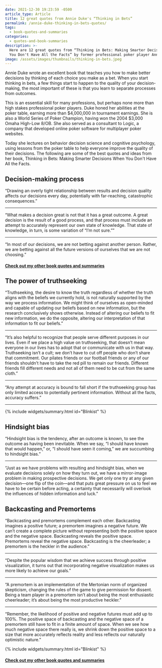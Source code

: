 ```yaml
---
date: 2021-12-30 19:23:59 -0500
article_type: Article
title: 12 great quotes from Annie Duke's “Thinking in Bets”
permalink: /annie-duke-thinking-in-bets-quotes/
tags:
  - book-quotes-and-summaries
categories:
  - quotes-and-book-summaries
description: >-
  Here are 12 great quotes from “Thinking in Bets: Making Smarter Decisions When
  You Don't Have All the Facts” by former professional poker player Annie Duke.
image: /assets/images/thumbnails/thinking-in-bets.jpeg
---
```

Annie Duke wrote an excellent book that teaches you how to make better decisions by thinking of each choice you make as a bet. When you start thinking in bets, a few things start to happen to the quality of your decision-making, the most important of these is that you learn to separate processes from outcomes.

This is an essential skill for many professions, but perhaps none more than high stakes professional poker players. Duke honed her abilities at the poker table, earning more than $4,000,000 in tournament earnings. She is also a World Series of Poker Champion, having won the 2004 $3,000 Omaha High-Low 8/OB. She also served as a consultant to Logic, a company that developed online poker software for multiplayer poker websites.

Today she lectures on behavior decision science and cognitive psychology, using lessons from the poker table to help everyone improve the quality of their decisions. The following are some of the best quotes and ideas from her book, Thinking in Bets: Making Smarter Decisions When You Don't Have All the Facts.

## Decision-making process

“Drawing an overly tight relationship between results and decision quality affects our decisions every day, potentially with far-reaching, catastrophic consequences.”

---

“What makes a decision great is not that it has a great outcome. A great decision is the result of a good process, and that process must include an attempt to accurately represent our own state of knowledge. That state of knowledge, in turn, is some variation of “I’m not sure.””

---

“In most of our decisions, we are not betting against another person. Rather, we are betting against all the future versions of ourselves that we are not choosing.”

#### [Check out my other book quotes and summaries](https://edlatimore.com/book-quotes-and-summaries)

## The power of truthseeking

“Truthseeking, the desire to know the truth regardless of whether the truth aligns with the beliefs we currently hold, is not naturally supported by the way we process information. We might think of ourselves as open-minded and capable of updating our beliefs based on new information, but the research conclusively shows otherwise. Instead of altering our beliefs to fit new information, we do the opposite, altering our interpretation of that information to fit our beliefs.”

---

“It’s also helpful to recognize that people serve different purposes in our lives. Even if we place a high value on truthseeking, that doesn’t mean everyone in our lives has to adopt that or communicate with us in that way. Truthseeking isn’t a cult; we don’t have to cut off people who don’t share that commitment. Our pilates friends or our football friends or any of our friends shouldn’t have to take the red pill to remain our friends. Different friends fill different needs and not all of them need to be cut from the same cloth.”

---

“Any attempt at accuracy is bound to fall short if the truthseeking group has only limited access to potentially pertinent information. Without all the facts, accuracy suffers.”

---

{% include widgets/summary.html id="Blinkist" %}

## Hindsight bias

“Hindsight bias is the tendency, after an outcome is known, to see the outcome as having been inevitable. When we say, “I should have known that would happen,” or, “I should have seen it coming,” we are succumbing to hindsight bias.”

---

“Just as we have problems with resulting and hindsight bias, when we evaluate decisions solely on how they turn out, we have a mirror-image problem in making prospective decisions. We get only one try at any given decision—one flip of the coin—and that puts great pressure on us to feel we have to be certain before acting, a certainty that necessarily will overlook the influences of hidden information and luck.”

## Backcasting and Premortems

“Backcasting and premortems complement each other. Backcasting imagines a positive future; a premortem imagines a negative future. We can’t create a complete picture without representing both the positive space and the negative space. Backcasting reveals the positive space. Premortems reveal the negative space. Backcasting is the cheerleader; a premortem is the heckler in the audience.”

---

“Despite the popular wisdom that we achieve success through positive visualization, it turns out that incorporating negative visualization makes us more likely to achieve our goals.”

---

“A premortem is an implementation of the Mertonian norm of organized skepticism, changing the rules of the game to give permission for dissent. Being a team player in a premortem isn’t about being the most enthusiastic cheerleader; it’s about being the most productive heckler.”

---

“Remember, the likelihood of positive and negative futures must add up to 100%. The positive space of backcasting and the negative space of a premortem still have to fit in a finite amount of space. When we see how much negative space there really is, we shrink down the positive space to a size that more accurately reflects reality and less reflects our naturally optimistic nature.”

{% include widgets/summary.html id="Blinkist" %}

#### [Check out my other book quotes and summaries](https://edlatimore.com/book-quotes-and-summaries)